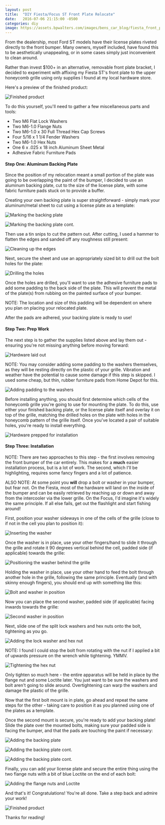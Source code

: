 ```yaml
---
layout: post
title:  "DIY Fiesta/Focus ST Front Plate Relocate"
date:   2016-07-06 21:15:00 -0500
categories: diy
image: https://assets.bpwalters.com/images/bens_car_blog/fiesta_front_plate_1.jpg
---
```


<span class="is-first-letter">F</span>rom the dealership, most Ford ST models have their license plates riveted directly to the front bumper.  Many owners, myself included, have found this to be aesthetically unappealing, or in some cases simply just inconvenient to clean around.

Rather than invest $100+ in an alternative, removable front plate bracket, I decided to experiment with affixing my Fiesta ST's front plate to the upper honeycomb grille using only supplies I found at my local hardware store.

Here's a preview of the finished product:

![Finished product](http://i.imgur.com/0jd7HbI.jpg)

To do this yourself, you'll need to gather a few miscellaneous parts and tools:

* Two M6 Flat Lock Washers
* Two M6-1.0 Flange Nuts
* Two M6-1.0 x 30 Full Thread Hex Cap Screws
* Four 5/16 x 1 1/4 Fender Washers
* Two M6-1.0 Hex Nuts
* One 6 x .025 x 18 inch Aluminum Sheet Metal
* Adhesive Fabric Furniture Pads

#### Step One: Aluminum Backing Plate

Since the position of my relocation meant a small portion of the plate was going to be overlapping the paint of the bumper, I decided to use an aluminum backing plate, cut to the size of the license plate, with some fabric furniture pads stuck on to provide a buffer.

Creating your own backing plate is super straightforward - simply mark your aluminum/metal sheet to cut using a license plate as a template:

![Marking the backing plate](http://i.imgur.com/TfyOkw2.jpg)

![Marking the backing plate cont.](http://i.imgur.com/kg6oj3A.jpg)

Then use a tin snips to cut the pattern out.  After cutting, I used a hammer to flatten the edges and sanded off any roughness still present:

![Cleaning up the edges](http://i.imgur.com/EN9NUnZ.jpg)

Next, secure the sheet and use an appropriately sized bit to drill out the bolt holes for the plate:

![Drilling the holes](http://i.imgur.com/Ztn7RG6.jpg)

Once the holes are drilled, you'll want to use the adhesive furniture pads to add some padding to the back side of the plate.  This will prevent the metal of the plate(s) from rubbing on the painted surface of your bumper.

NOTE: The location and size of this padding will be dependent on where you plan on placing your relocated plate.

After the pads are adhered, your backing plate is ready to use!

#### Step Two: Prep Work

The next step is to gather the supplies listed above and lay them out - ensuring you're not missing anything before moving forward:

![Hardware laid out](http://i.imgur.com/Rghzi8b.jpg)

NOTE: You may consider adding some padding to the washers themselves, as they will be resting directly on the plastic of your grille.  Vibration and weather have the potential to cause some damage if this step is skipped.  I used some cheap, but thin, rubber furniture pads from Home Depot for this.

![Adding padding to the washers](http://i.imgur.com/V47gYkB.jpg)

Before installing anything, you should first determine which cells of the honeycomb grille you're going to use for mounting the plate.  To do this, use either your finished backing plate, or the license plate itself and overlay it on top of the grille, matching the drilled holes on the plate with holes in the honeycomb pattern of the grille itself.  Once you've located a pair of suitable holes, you're ready to install everything.

![Hardware prepped for installation](http://i.imgur.com/qOJcFzF.jpg)

#### Step Three: Installation

NOTE: There are two approaches to this step - the first involves removing the front bumper of the car entirely.  This makes for a **much** easier installation process, but is a lot of work.  The second, which I'll be highlighting, requires some fancy fingers and a lot of patience.

ALSO NOTE: At some point you **will** drop a bolt or washer in your bumper, but fear not.  On the Fiesta, most of the hardware will land on the inside of the bumper and can be easily retrieved by reaching up or down and away from the intercooler via the lower grille.  On the Focus, I'd imagine it's widely the same principle.  If all else fails, get out the flashlight and start fishing around!

First, position your washer sideways in one of the cells of the grille (close to if not in the cell you plan to position it):

![Inserting the washer](http://i.imgur.com/FWadNNe.jpg)

Once the washer is in place, use your other fingers/hand to slide it through the grille and rotate it 90 degrees vertical behind the cell, padded side (if applicable) towards the grille:

![Positioning the washer behind the grille](http://i.imgur.com/k8udml8.jpg)

Holding the washer in place, use your other hand to feed the bolt through another hole in the grille, following the same principle.  Eventually (and with skinny enough fingers), you should end up with something like this:

![Bolt and washer in position](http://i.imgur.com/qtliWIO.jpg)

Now you can place the second washer, padded side (if applicable) facing inwards towards the grille:

![Second washer in position](http://i.imgur.com/yps8gOK.jpg)

Next, slide one of the split lock washers and hex nuts onto the bolt, tightening as you go.

![Adding the lock washer and hex nut](http://i.imgur.com/1f0MeWA.jpg)

NOTE: I found I could stop the bolt from rotating with the nut if I applied a bit of upwards pressure on the wrench while tightening.  YMMV.

![Tightening the hex nut](http://i.imgur.com/ItxozXf.jpg)

Only tighten so much here - the entire apparatus will be held in place by the flange nut and some Loctite later.  You just want to be sure the washers and bolt aren't going to slide around.  Overtightening can warp the washers and damage the plastic of the grille.

Now that the first bolt mount is in plate, go ahead and repeat the same steps for the other - taking care to position it as you planned using one of the plates as a template.

Once the second mount is secure, you're ready to add your backing plate!  Slide the plate over the mounted bolts, making sure your padded side is facing the bumper, and that the pads are touching the paint if necessary:

![Adding the backing plate](http://i.imgur.com/pghw0nI.jpg)

![Adding the backing plate cont.](http://i.imgur.com/rlIgOFj.jpg)

![Adding the backing plate cont.](http://i.imgur.com/o1mzVwU.jpg)

Finally, you can add your license plate and secure the entire thing using the two flange nuts with a bit of blue Loctite on the end of each bolt:

![Adding the flange nuts and Loctite](http://i.imgur.com/uEOEoIW.jpg)

And that's it!  Congratulations!  You're all done.  Take a step back and admire your work!

![Finished product](http://i.imgur.com/0jd7HbI.jpg)

Thanks for reading!